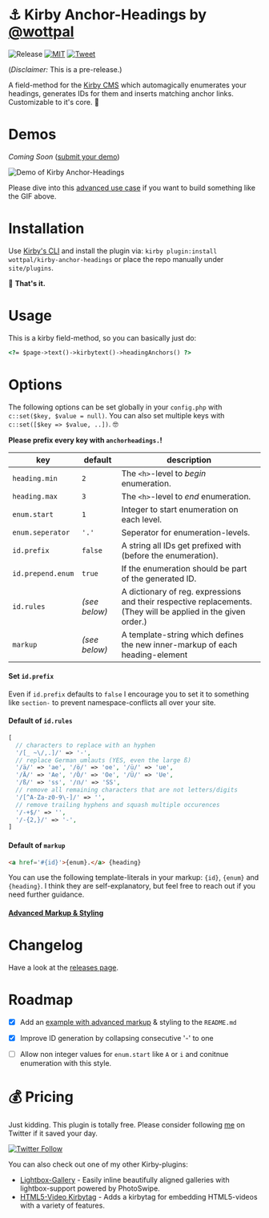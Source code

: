 # ⚓ Kirby Anchor-Headings by [@wottpal](https://twitter.com/wottpal)

<!-- Buttons -->
![Release](https://img.shields.io/github/release/wottpal/kirby-anchor-headings/all.svg)
[![MIT](https://img.shields.io/badge/license-MIT-blue.svg)](https://raw.githubusercontent.com/wottpal/kirby-anchor-headings/master/LICENSE)
[![Tweet](https://img.shields.io/twitter/url/https/github.com/wottpal/kirby-anchor-headings.svg?style=social)](https://twitter.com/intent/tweet?text=&#x2693;&#x20;&#x41;&#x6E;&#x63;&#x68;&#x6F;&#x72;&#x2D;&#x48;&#x65;&#x61;&#x64;&#x69;&#x6E;&#x67;&#x73;&#x20;&#x66;&#x6F;&#x72;&#x20;&#x40;&#x67;&#x65;&#x74;&#x6B;&#x69;&#x72;&#x62;&#x79;&#x20;&#x62;&#x79;&#x20;&#x40;&#x77;&#x6F;&#x74;&#x74;&#x70;&#x61;&#x6C;&url=https://git.io/v7aFU)


(_Disclaimer:_ This is a pre-release.)

A field-method for the [Kirby CMS](https://getkirby.com) which automagically enumerates your headings, generates IDs for them and inserts matching anchor links. Customizable to it's core. 🤘

# Demos

_Coming Soon_ ([submit your demo](https://twitter.com/wottpal))

![Demo of Kirby Anchor-Headings](demo.gif)

Please dive into this [advanced use case](ADVANCED.md) if you want to build something like the GIF above.


# Installation

Use [Kirby's CLI](https://github.com/getkirby/cli) and install the plugin via: `kirby plugin:install wottpal/kirby-anchor-headings` or place the repo manually under `site/plugins`.

🎉 **That's it.**


# Usage

This is a kirby field-method, so you can basically just do:

```html
<?= $page->text()->kirbytext()->headingAnchors() ?>
```


# Options

The following options can be set globally in your `config.php` with `c::set($key, $value = null)`. You can also set multiple keys with `c::set([$key => $value, ..])`. 🤓

**Please prefix every key with `anchorheadings.`!**

key               | default | description
----------------- | ------- | ------------------------------------------------
`heading.min`     | `2`     | The `<h>`-level to _begin_ enumeration.
`heading.max`     | `3`     | The `<h>`-level to _end_ enumeration.
`enum.start`      | `1`  | Integer to start enumeration on each level.
`enum.seperator`  | `'.'` | Seperator for enumeration-levels.
`id.prefix` | `false` | A string all IDs get prefixed with (before the enumeration).
`id.prepend.enum` | `true` | If the enumeration should be part of the generated ID.
`id.rules`        | _(see below)_ | A dictionary of reg. expressions and their respective replacements. (They will be applied in the given order.)
`markup`          | _(see below)_ | A template-string which defines the new inner-markup of each heading-element


#### Set `id.prefix`

Even if `id.prefix` defaults to `false` I encourage you to set it to something like `section-` to prevent namespace-conflicts all over your site.


#### Default of `id.rules`

```php
[
  // characters to replace with an hyphen
  '/[_ ~\/,.]/' => '-',
  // replace German umlauts (YES, even the large ß)
  '/ä/' => 'ae', '/ö/' => 'oe', '/ü/' => 'ue',
  '/Ä/' => 'Ae', '/Ö/' => 'Oe', '/Ü/' => 'Ue',
  '/ß/' => 'ss', '/ẞ/' => 'SS',
  // remove all remaining characters that are not letters/digits
  '/[^A-Za-z0-9\-]/' => '',
  // remove trailing hyphens and squash multiple occurences
  '/-+$/' => '',
  '/-{2,}/' => '-',
]
```

#### Default of `markup`

```html
<a href='#{id}'>{enum}.</a> {heading}
```

You can use the following template-literals in your markup: `{id}`, `{enum}` and `{heading}`. I think they are self-explanatory, but feel free to reach out if you need further guidance.

#### [Advanced Markup & Styling](ADVANCED.md)

# Changelog

Have a look at the [releases page](https://github.com/wottpal/kirby-anchor-headings/releases).


# Roadmap

- [x] Add an [example with advanced markup](ADVANCED.md) & styling to the `README.md`
- [x] Improve ID generation by collapsing consecutive '-' to one 
- [ ] Allow non integer values for `enum.start` like `A` or `i` and conitnue enumeration with this style.



# 💰‍ Pricing
Just kidding. This plugin is totally free. Please consider following [me](https://twitter.com/wottpal) on Twitter if it saved your day.

[![Twitter Follow](https://img.shields.io/twitter/follow/wottpal.svg?style=social&label=Follow)](https://twitter.com/wottpal)

You can also check out one of my other Kirby-plugins:

* [Lightbox-Gallery](https://github.com/wottpal/kirby-lightbox-gallery) - Easily inline beautifully aligned galleries with lightbox-support powered by PhotoSwipe.
* [HTML5-Video Kirbytag](https://github.com/wottpal/kirby-video) - Adds a kirbytag for embedding HTML5-videos with a variety of features.
